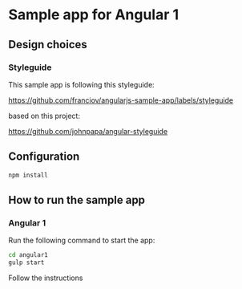# Sample app for Angular 1

## Design choices

### Styleguide

This sample app is following this styleguide:

https://github.com/franciov/angularjs-sample-app/labels/styleguide

based on this project:

https://github.com/johnpapa/angular-styleguide

## Configuration

```sh
npm install
```

## How to run the sample app

### Angular 1

Run the following command to start the app:

```sh
cd angular1
gulp start
```

Follow the instructions